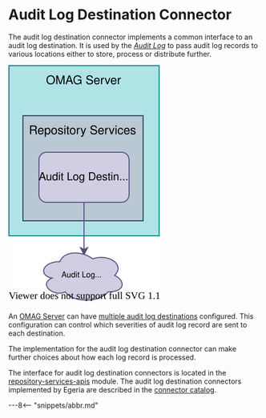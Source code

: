 <!-- SPDX-License-Identifier: CC-BY-4.0 -->
<!-- Copyright Contributors to the ODPi Egeria project. -->

# Audit Log Destination Connector

The audit log destination connector implements a common interface to an audit log destination.  It is used by the *[Audit Log](./concepts/audit-log)* to pass audit log records to various locations either to store, process or distribute further.

![Audit Log Destination Connector](./connectors/runtime/audit-log-destination-connector.svg)

An [OMAG Server](./concepts/omag-server) can have [multiple audit log destinations](./guides/admin/configuring-an-integration-daemon/#configure-the-audit-log) configured.  This configuration can control which severities of audit log record are sent to each destination.

The implementation for the audit log destination connector can make further choices about how each log record is processed.

The interface for audit log destination connectors is located in the
[repository-services-apis](https://github.com/odpi/egeria/tree/master/open-metadata-implementation/repository-services/repository-services-apis/src/main/java/org/odpi/openmetadata/repositoryservices/connectors/stores/auditlogstore) module.  The audit log destination connectors implemented by Egeria are described in the [connector catalog](./connectors/#audit-log-destination-connectors).


---8<-- "snippets/abbr.md"
